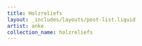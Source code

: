 ```yaml
---
title: Holzreliefs
layout: _includes/layouts/post-list.liquid
artist: anke
collection_name: holzreliefs
---
```

